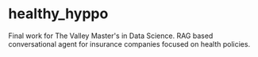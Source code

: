 # healthy_hyppo
Final work for The Valley Master's in Data Science. RAG based conversational agent for insurance companies focused on health policies.
